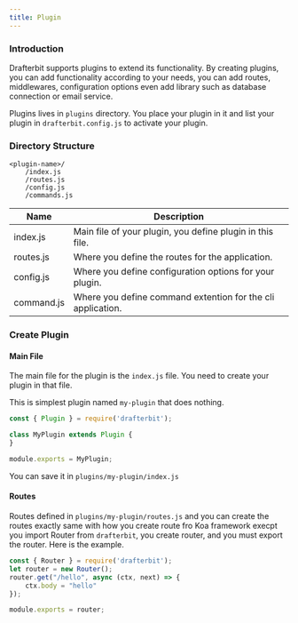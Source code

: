 ```yaml
---
title: Plugin
---
```


### Introduction

Drafterbit supports plugins to extend its functionality.
By creating plugins, you can add functionality
according to your needs, you can add routes,
middlewares, configuration options even add library
such as database connection or email service.

Plugins lives in `plugins` directory. You place
your plugin in it and list your plugin in
`drafterbit.config.js` to activate your plugin.


### Directory Structure

```
<plugin-name>/
    /index.js
    /routes.js
    /config.js
    /commands.js
```

|Name|Description|
|----|-----------|
|index.js| Main file of your plugin, you define plugin in this file.
|routes.js| Where you define the routes for the application.
|config.js| Where you define configuration options for your plugin.
|command.js| Where you define command extention for the cli application.

### Create Plugin

#### Main File
The main file for the plugin is the `index.js` file.
You need to create your plugin in that file.

This is simplest plugin named `my-plugin` that does nothing.

```js
const { Plugin } = require('drafterbit');

class MyPlugin extends Plugin {
}

module.exports = MyPlugin;
```

You can save it in `plugins/my-plugin/index.js`

#### Routes

Routes defined in `plugins/my-plugin/routes.js` and you can
create the routes exactly same with how you create route fro Koa framework
execpt you import Router from `drafterbit`, you create router, and
you must export the router. Here is the example.

```js
const { Router } = require('drafterbit');
let router = new Router();
router.get("/hello", async (ctx, next) => {
    ctx.body = "hello"
});

module.exports = router;
```
